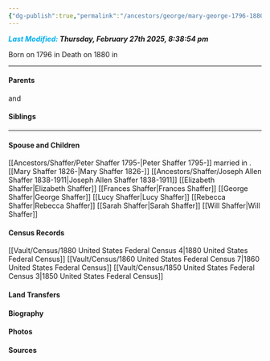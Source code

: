 ```yaml
---
{"dg-publish":true,"permalink":"/ancestors/george/mary-george-1796-1880/","tags":["Mary-George"]}
---
```


***<font color="#00b0f0">Last Modified:</font> Thursday, February 27th 2025, 8:38:54 pm***

Born on  1796 in <!-- link to place -->
Death on 1880 in <!-- link to place -->

---
#### Parents

<!-- Link to father --> and <!-- Link to mother-->
#### Siblings
<!-- Link to sibling -->

---
#### Spouse and Children
[[Ancestors/Shaffer/Peter Shaffer 1795-\|Peter Shaffer 1795-]] married <!-- link to date --> in <!-- link to place -->.
[[Mary Shaffer 1826-\|Mary Shaffer 1826-]]
[[Ancestors/Shaffer/Joseph Allen Shaffer 1838-1911\|Joseph Allen Shaffer 1838-1911]]
[[Elizabeth Shaffer\|Elizabeth Shaffer]]
[[Frances Shaffer\|Frances Shaffer]]
[[George Shaffer\|George Shaffer]]
[[Lucy Shaffer\|Lucy Shaffer]]
[[Rebecca Shaffer\|Rebecca Shaffer]]
[[Sarah Shaffer\|Sarah Shaffer]]
[[Will Shaffer\|Will Shaffer]]

#### Census Records
[[Vault/Census/1880 United States Federal Census 4\|1880 United States Federal Census]]
[[Vault/Census/1860 United States Federal Census 7\|1860 United States Federal Census]]
[[Vault/Census/1850 United States Federal Census 3\|1850 United States Federal Census]]
#### Land Transfers

#### Biography

#### Photos

#### Sources

